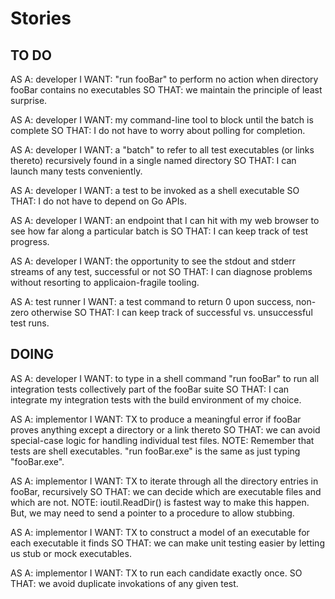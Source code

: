 Stories
=======

TO DO
-----

AS A: developer
I WANT: "run fooBar" to perform no action when directory fooBar contains no executables
SO THAT: we maintain the principle of least surprise.

AS A: developer
I WANT: my command-line tool to block until the batch is complete
SO THAT: I do not have to worry about polling for completion.

AS A: developer
I WANT: a "batch" to refer to all test executables (or links thereto) recursively found in a single named directory
SO THAT: I can launch many tests conveniently.

AS A: developer
I WANT: a test to be invoked as a shell executable
SO THAT: I do not have to depend on Go APIs.

AS A: developer
I WANT: an endpoint that I can hit with my web browser to see how far along a particular batch is
SO THAT: I can keep track of test progress.

AS A: developer
I WANT: the opportunity to see the stdout and stderr streams of any test, successful or not
SO THAT: I can diagnose problems without resorting to applicaion-fragile tooling.

AS A: test runner
I WANT: a test command to return 0 upon success, non-zero otherwise
SO THAT: I can keep track of successful vs. unsuccessful test runs.

DOING
-----

AS A: developer
I WANT: to type in a shell command "run fooBar" to run all integration tests collectively part of the fooBar suite
SO THAT: I can integrate my integration tests with the build environment of my choice.

  AS A: implementor
  I WANT: TX to produce a meaningful error if fooBar proves anything except a directory or a link thereto
  SO THAT: we can avoid special-case logic for handling individual test files.
  NOTE: Remember that tests are shell executables.  "run fooBar.exe" is the same as just typing "fooBar.exe".

  AS A: implementor
  I WANT: TX to iterate through all the directory entries in fooBar, recursively
  SO THAT: we can decide which are executable files and which are not.
  NOTE: ioutil.ReadDir() is fastest way to make this happen.  But, we may need to send a pointer to a procedure to allow stubbing.

  AS A: implementor
  I WANT: TX to construct a model of an executable for each executable it finds
  SO THAT: we can make unit testing easier by letting us stub or mock executables.

  AS A: implementor
  I WANT: TX to run each candidate exactly once.
  SO THAT: we avoid duplicate invokations of any given test.


